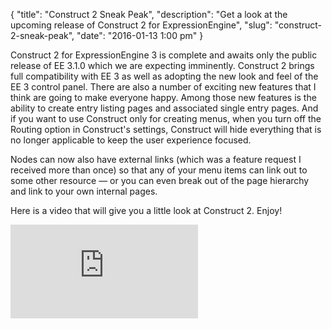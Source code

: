{
    "title": "Construct 2 Sneak Peak",
    "description": "Get a look at the upcoming release of Construct 2 for ExpressionEngine",
    "slug": "construct-2-sneak-peak",
    "date": "2016-01-13 1:00 pm"
}

Construct 2 for ExpressionEngine 3 is complete and awaits only the public release of EE 3.1.0 which we are expecting imminently. Construct 2 brings full compatibility with EE 3 as well as adopting the new look and feel of the EE 3 control panel. There are also a number of exciting new features that I think are going to make everyone happy. Among those new features is the ability to create entry listing pages and associated single entry pages. And if you want to use Construct only for creating menus, when you turn off the Routing option in Construct's settings, Construct will hide everything that is no longer applicable to keep the user experience focused.

Nodes can now also have external links (which was a feature request I received more than once) so that any of your menu items can link out to some other resource — or you can even break out of the page hierarchy and link to your own internal pages.

Here is a video that will give you a little look at Construct 2. Enjoy!

<div class='embed-container'><iframe src='https://player.vimeo.com/video/151679154' frameborder='0' webkitAllowFullScreen mozallowfullscreen allowFullScreen></iframe></div>
